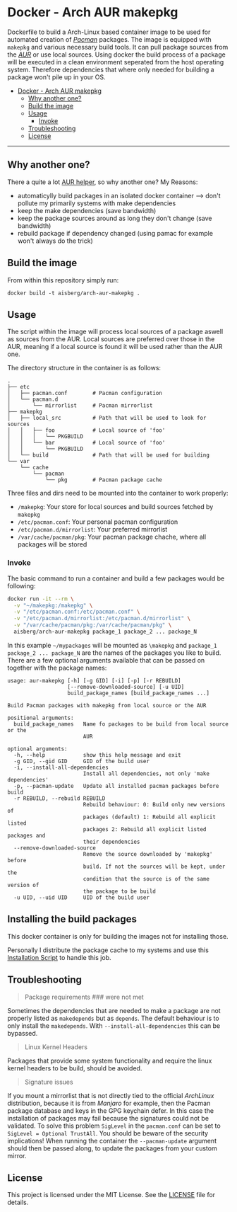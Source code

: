 # Docker - Arch AUR makepkg

Dockerfile to build a Arch-Linux based container image to be used for automated creation of *[Pacman](https://wiki.archlinux.org/index.php/Pacman)* packages. The image is equipped with `makepkg` and various necessary build tools. It can pull package sources from the *[AUR](https://aur.archlinux.org/)* or use local sources.
Using docker the build process of a package will be executed in a clean environment seperated from the host operating system. Therefore dependencies that where only needed for building a package won't pile up in your OS.

- [Docker - Arch AUR makepkg](#docker-arch-aur-makepkg)
	- [Why another one?](#why-another-one)
	- [Build the image](#build-the-image)
	- [Usage](#usage)
		- [Invoke](#invoke)
	- [Troubleshooting](#troubleshooting)
	- [License](#license)

---

## Why another one?
There a quite a lot [AUR helper](wiki.archlinux.org/index.php/AUR_helpers), so why another one? My Reasons:
- automaticylly build packages in an isolated docker container --> don't pollute my primarily systems with make dependencies
- keep the make dependencies (save bandwidth)
- keep the package sources around as long they don't change (save bandwidth)
- rebuild package if dependency changed (using pamac for example won't always do the trick)

## Build the image
From within this repository simply run:

```
docker build -t aisberg/arch-aur-makepkg .
```

## Usage
The script within the image will process local sources of a package aswell as sources from the AUR. Local sources are preferred over those in the AUR, meaning if a local source is found it will be used rather than the AUR one.

The directory structure in the container is as follows:
```
.
├── etc
│   ├── pacman.conf        # Pacman configuration
│   └── pacman.d
│       └── mirrorlist     # Pacman mirrorlist
├── makepkg
│   ├── local_src          # Path that will be used to look for sources
│   │   ├── foo            # Local source of 'foo'
│   │   │   └── PKGBUILD
│   │   └── bar            # Local source of 'foo'
│   │       └── PKGBUILD
│   └── build              # Path that will be used for building
└── var
    └── cache
        └── pacman
            └── pkg        # Pacman package cache
```

Three files and dirs need to be mounted into the container to work properly:
- `/makepkg`: Your store for local sources and build sources fetched by `makepkg`
- `/etc/pacman.conf`: Your personal pacman configuration
- `/etc/pacman.d/mirrorlist`: Your preferred mirrorlist
- `/var/cache/pacman/pkg`: Your pacman package chache, where all packages will be stored

### Invoke
The basic command to run a container and build a few packages would be following:

```bash
docker run -it --rm \
  -v "~/makepkg:/makepkg" \
  -v "/etc/pacman.conf:/etc/pacman.conf" \
  -v "/etc/pacman.d/mirrorlist:/etc/pacman.d/mirrorlist" \
  -v "/var/cache/pacman/pkg:/var/cache/pacman/pkg" \
  aisberg/arch-aur-makepkg package_1 package_2 ... package_N
```

In this example `~/mypackages` will be mounted as `\makepkg` and `package_1 package_2 ... package_N` are the names of the packages you like to build.
There are a few optional arguments available that can be passed on together with the package names:

```
usage: aur-makepkg [-h] [-g GID] [-i] [-p] [-r REBUILD]
                   [--remove-downloaded-source] [-u UID]
                   build_package_names [build_package_names ...]

Build Pacman packages with makepkg from local source or the AUR

positional arguments:
  build_package_names   Name fo packages to be build from local source or the
                        AUR

optional arguments:
  -h, --help            show this help message and exit
  -g GID, --gid GID     GID of the build user
  -i, --install-all-dependencies
                        Install all dependencies, not only 'make dependencies'
  -p, --pacman-update   Update all installed pacman packages before build
  -r REBUILD, --rebuild REBUILD
                        Rebuild behaviour: 0: Build only new versions of
                        packages (default) 1: Rebuild all explicit listed
                        packages 2: Rebuild all explicit listed packages and
                        their dependencies
  --remove-downloaded-source
                        Remove the source downloaded by 'makepkg' before
                        build. If not the sources will be kept, under the
                        condition that the source is of the same version of
                        the package to be build
  -u UID, --uid UID     UID of the build user
```

## Installing the build packages
This docker container is only for building the images not for installing those.

Personally I distribute the package cache to my systems and use this [Installation Script](https://github.com/Aisbergg/install-local-pacman-packages) to handle this job.

## Troubleshooting
> Package requirements ### were not met

Sometimes the dependencies that are needed to make a package are not properly listed as `makedepends` but as `depends`. The default behaviour is to only install the `makedepends`. With `--install-all-dependencies` this can be bypassed.

> Linux Kernel Headers

Packages that provide some system functionality and require the linux kernel headers to be build, should be avoided.

> Signature issues

If you mount a mirrorlist that is not directly tied to the official *ArchLinux* distribution, because it is from *Manjaro* for example, then the Pacman package database and keys in the GPG keychain defer. In this case the installation of packages may fail because the signatures could not be validated. To solve this problem `SigLevel` in the `pacman.conf` can be set to `SigLevel = Optional TrustAll`. You should be beware of the security implications! When running the container the `--pacman-update` argument should then be passed along, to update the packages from your custom mirror.

## License
This project is licensed under the MIT License. See the [LICENSE](LICENSE) file for details.
